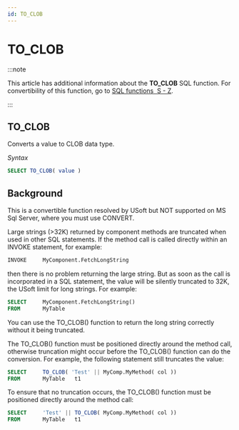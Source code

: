 ```yaml
---
id: TO_CLOB
---
```


# TO_CLOB




:::note

This article has additional information about the **TO_CLOB** SQL function.
For convertibility of this function, go to [SQL functions  S - Z](/Modeller_and_Rules_Engine/SQL_functions/SQL_functions_SZ.md).

:::

## **TO_CLOB**

Converts a value to CLOB data type.

*Syntax*

```sql
SELECT TO_CLOB( value )
```

## Background

This is a convertible function resolved by USoft but NOT supported on MS Sql Server, where you must use CONVERT.

Large strings (>32K) returned by component methods are truncated when used in other SQL statements. If the method call is called directly within an INVOKE statement, for example:

```sql
INVOKE     MyComponent.FetchLongString
```

then there is no problem returning the large string. But as soon as the call is incorporated in a SQL statement, the value will be silently truncated to 32K, the USoft limit for long strings. For example:

```sql
SELECT     MyComponent.FetchLongString()
FROM       MyTable
```

You can use the TO_CLOB() function to return the long string correctly without it being truncated.

The TO_CLOB() function must be positioned directly around the method call, otherwise truncation might occur before the TO_CLOB() function can do the conversion. For example, the following statement still truncates the value:

```sql
SELECT     TO_CLOB( 'Test' || MyComp.MyMethod( col ))
FROM       MyTable   t1
```

To ensure that no truncation occurs, the TO_CLOB() function must be positioned directly around the method call:

```sql
SELECT     'Test' || TO_CLOB( MyComp.MyMethod( col ))
FROM       MyTable   t1
```

 